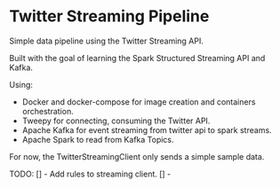 # Twitter Streaming Pipeline

Simple data pipeline using the Twitter Streaming API.

Built with the goal of learning the Spark Structured Streaming API and Kafka.

Using:
- Docker and docker-compose for image creation and containers orchestration.
- Tweepy for connecting, consuming the Twitter API.
- Apache Kafka for event streaming from twitter api to spark streams.
- Apache Spark to read from Kafka Topics.


For now, the TwitterStreamingClient only sends a simple sample data.

TODO:
[] - Add rules to streaming client.
[] - 
